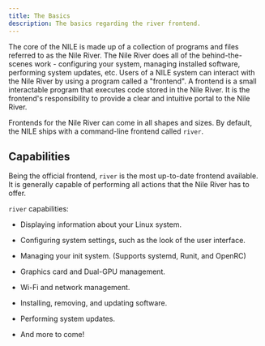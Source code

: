 ```yaml
---
title: The Basics
description: The basics regarding the river frontend.
---
```


The core of the NILE is made up of a collection of programs and files referred to as the Nile River. The Nile River does all of the behind-the-scenes work - configuring your system, managing installed software, performing system updates, etc. Users of a NILE system can interact with the Nile River by using a program called a "frontend". A frontend is a small interactable program that executes code stored in the Nile River. It is the frontend's responsibility to provide a clear and intuitive portal to the Nile River.

Frontends for the Nile River can come in all shapes and sizes. By default, the NILE ships with a command-line frontend called `river`.


## Capabilities

Being the official frontend, `river` is the most up-to-date frontend available. It is generally capable of performing all actions that the Nile River has to offer.

`river` capabilities:

- Displaying information about your Linux system.

- Configuring system settings, such as the look of the user interface.

- Managing your init system. (Supports systemd, Runit, and OpenRC)

- Graphics card and Dual-GPU management.

- Wi-Fi and network management.

- Installing, removing, and updating software.

- Performing system updates.

- And more to come!
